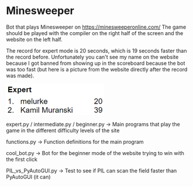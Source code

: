 # Minesweeper

Bot that plays Minesweeper on https://minesweeperonline.com/
The game should be played with the compiler on the right half of the screen and the website on the left half.

The record for expert mode is 20 seconds, which is 19 seconds faster than the record before. Unfortunately you can't see my name on the website because I got banned from showing up in the scoreboard because the bot was too fast (but here is a picture from the website directly after the record was made).

<img src="record.png">

expert.py / intermediate.py / beginner.py -> Main programs that play the game in the different difficulty levels of the site

functions.py -> Function definitions for the main program

cool_bot.py -> Bot for the beginner mode of the website trying to win with the first click

PIL_vs_PyAutoGUI.py -> Test to see if PIL can scan the field faster than PyAutoGUI (it can)
